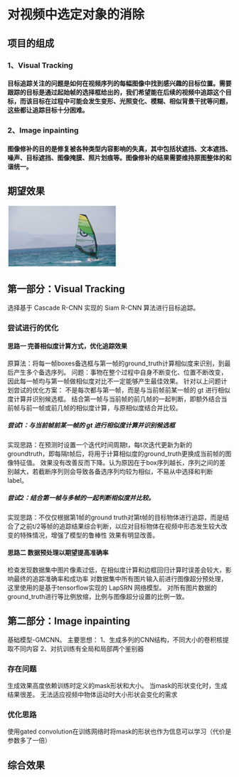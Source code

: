 # 对视频中选定对象的消除
## 项目的组成
### 1、Visual Tracking
#### 目标追踪关注的问题是如何在视频序列的每幅图像中找到感兴趣的目标位置。需要跟踪的目标是通过起始帧的选择框给出的，我们希望能在后续的视频中追踪这个目标，而该目标在过程中可能会发生变形、光照变化、模糊、相似背景干扰等问题，这些都让追踪目标十分困难。
### 2、Image inpainting
#### 图像修补的目的是修复被各种类型内容影响的失真，其中包括状遮挡、文本遮挡、噪声、目标遮挡、图像掩膜、照片划痕等。图像修补的结果需要维持原图整体的和谐统一。
## 期望效果
<img src="./picture/1.png" width="49%">

## 第一部分：Visual Tracking
选择基于 Cascade R-CNN 实现的 Siam R-CNN 算法进行目标追踪。
### 尝试进行的优化
#### 思路一 完善相似度计算方式，优化追踪效果
原算法：将每一帧boxes备选框与第一帧的ground_truth计算相似度来识别，到最后产生多个备选序列。
问题：事物在整个过程中自身不断变化、位置不断改变，因此每一帧均与第一帧做相似度对比不一定能够产生最佳效果。
针对以上问题计划尝试的优化方案：
  不是每次都与第一帧，而是与当前帧前某一帧的 gt 进行相似度计算并识别候选框。
  结合第一帧与当前帧的前几帧的一起判断，即额外结合当前帧与前一帧或前几帧的相似度计算，与原相似度结合并比较。
##### 尝试1：与当前帧前某一帧的 gt 进行相似度计算并识别候选框
实现思路：在预测时设置一个迭代时间周期t，每t次迭代更新为新的groundtruth，即每隔t帧后，将用于计算相似度的ground_truth更换成当前帧的图像特征值。
效果没有改善反而下降。认为原因在于box序列越长，序列之间的差别越大，若截断序列则会导致各备选序列均较为相似，不易从中选择和判断label。
##### 尝试2：结合第一帧与多帧的一起判断相似度并比较。
实现思路：不仅仅根据第1帧的ground truth对第t帧的目标物体进行追踪，而是结合了之前t/2等帧的追踪结果综合判断，以应对目标物体在视频中形态发生较大改变的特殊情况，增强了模型的鲁棒性
效果有明显改善。
#### 思路二 数据预处理以期望提高准确率
检查发现数据集中图片像素过低，在相似度计算和边框回归计算时误差会较大，影响最终的追踪准确率和成功率
对数据集中所有图片输入前进行图像超分预处理，这里使用的是基于tensorflow实现的 LapSRN 网络模型。
对所有图片数据的ground_truth进行等比例放缩，比例与图像超分设置的比例一致。
## 第二部分：Image inpainting
基础模型-GMCNN。
主要思想：
1、生成多列的CNN结构，不同大小的卷积核提取不同内容
2、对抗训练有全局和局部两个鉴别器
### 存在问题
生成效果高度依赖训练时定义的mask形状和大小。
当mask的形状变化时，生成结果很差。
无法适应视频中物体运动时大小形状会变化的需求
### 优化思路
使用gated convolution在训练网络时将mask的形状也作为信息可以学习（代价是参数多了一倍）
## 综合效果






